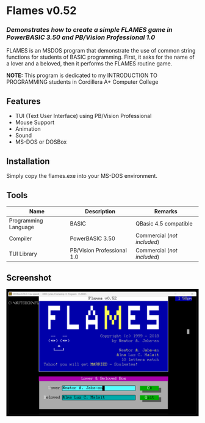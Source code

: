 # Flames v0.52
### _Demonstrates how to create a simple FLAMES game in PowerBASIC 3.50 and PB/Vision Professional 1.0_

FLAMES is an MSDOS program that demonstrate the use of common string functions for students of BASIC programming. First, it asks for the name of a lover and a beloved, then it performs the FLAMES routine game.

**NOTE:** This program is dedicated to my INTRODUCTION TO PROGRAMMING students in Cordillera A+ Computer College

## Features

- TUI (Text User Interface) using PB/Vision Professional
- Mouse Support
- Animation
- Sound
- MS-DOS or DOSBox

## Installation

Simply copy the flames.exe into your MS-DOS environment.

## Tools

| Name | Description | Remarks |
| ------ | ------ | ----- |
| Programming Language | BASIC | QBasic 4.5 compatible |
| Compiler | PowerBASIC 3.50 | Commercial (_not included_) |
| TUI Library | PB/Vision Professional 1.0 | Commercial (_not included_) |

## Screenshot
![FlAMES in action](https://github.com/nutsbox/flames/blob/master/Flames%20v0.52.png)
